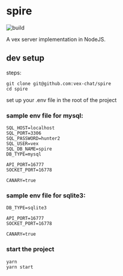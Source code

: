 # spire

![build](https://github.com/vex-chat/spire/workflows/build/badge.svg)

A vex server implementation in NodeJS.

## dev setup



steps:
```
git clone git@github.com:vex-chat/spire
cd spire
```

set up your .env file in the root of the project

### sample env file for mysql:
```
SQL_HOST=localhost
SQL_PORT=3306
SQL_PASSWORD=hunter2
SQL_USER=vex
SQL_DB_NAME=spire
DB_TYPE=mysql

API_PORT=16777
SOCKET_PORT=16778

CANARY=true
```

### sample env file for sqlite3:
```
DB_TYPE=sqlite3

API_PORT=16777
SOCKET_PORT=16778

CANARY=true
```

### start the project

```
yarn
yarn start
```

